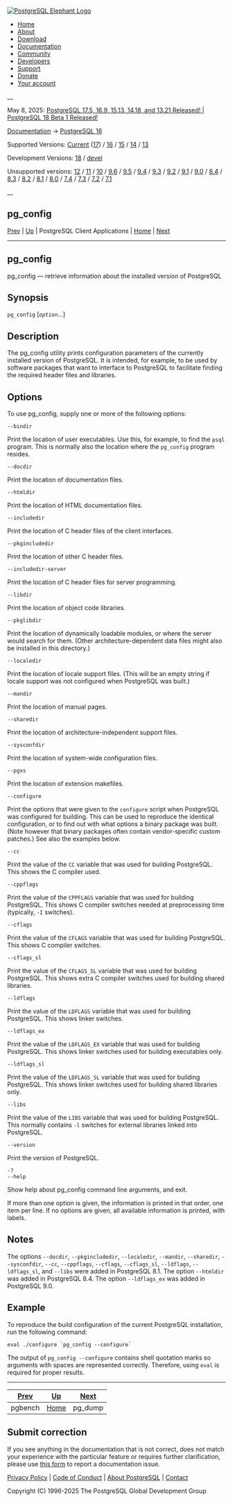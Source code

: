 [ ![PostgreSQL Elephant Logo](/media/img/about/press/elephant.png) ](/)

  * [Home](/ "Home")
  * [About](/about/ "About")
  * [Download](/download/ "Download")
  * [Documentation](/docs/ "Documentation")
  * [Community](/community/ "Community")
  * [Developers](/developer/ "Developers")
  * [Support](/support/ "Support")
  * [Donate](/about/donate/ "Donate")
  * [Your account](/account/ "Your account")

__

May 8, 2025: [ PostgreSQL 17.5, 16.9, 15.13, 14.18, and 13.21 Released! ](/about/news/postgresql-175-169-1513-1418-and-1321-released-3072/) | [ PostgreSQL 18 Beta 1 Released! ](/about/news/postgresql-18-beta-1-released-3070/)

[Documentation](/docs/ "Documentation") -> [PostgreSQL
16](/docs/16/index.html)

Supported Versions: [Current](/docs/current/app-pgconfig.html "PostgreSQL 17 -
pg_config") ([17](/docs/17/app-pgconfig.html "PostgreSQL 17 - pg_config")) /
[16](/docs/16/app-pgconfig.html "PostgreSQL 16 - pg_config") /
[15](/docs/15/app-pgconfig.html "PostgreSQL 15 - pg_config") /
[14](/docs/14/app-pgconfig.html "PostgreSQL 14 - pg_config") /
[13](/docs/13/app-pgconfig.html "PostgreSQL 13 - pg_config")

Development Versions: [18](/docs/18/app-pgconfig.html "PostgreSQL 18 -
pg_config") / [devel](/docs/devel/app-pgconfig.html "PostgreSQL devel -
pg_config")

Unsupported versions: [12](/docs/12/app-pgconfig.html "PostgreSQL 12 -
pg_config") / [11](/docs/11/app-pgconfig.html "PostgreSQL 11 - pg_config") /
[10](/docs/10/app-pgconfig.html "PostgreSQL 10 - pg_config") /
[9.6](/docs/9.6/app-pgconfig.html "PostgreSQL 9.6 - pg_config") /
[9.5](/docs/9.5/app-pgconfig.html "PostgreSQL 9.5 - pg_config") /
[9.4](/docs/9.4/app-pgconfig.html "PostgreSQL 9.4 - pg_config") /
[9.3](/docs/9.3/app-pgconfig.html "PostgreSQL 9.3 - pg_config") /
[9.2](/docs/9.2/app-pgconfig.html "PostgreSQL 9.2 - pg_config") /
[9.1](/docs/9.1/app-pgconfig.html "PostgreSQL 9.1 - pg_config") /
[9.0](/docs/9.0/app-pgconfig.html "PostgreSQL 9.0 - pg_config") /
[8.4](/docs/8.4/app-pgconfig.html "PostgreSQL 8.4 - pg_config") /
[8.3](/docs/8.3/app-pgconfig.html "PostgreSQL 8.3 - pg_config") /
[8.2](/docs/8.2/app-pgconfig.html "PostgreSQL 8.2 - pg_config") /
[8.1](/docs/8.1/app-pgconfig.html "PostgreSQL 8.1 - pg_config") /
[8.0](/docs/8.0/app-pgconfig.html "PostgreSQL 8.0 - pg_config") /
[7.4](/docs/7.4/app-pgconfig.html "PostgreSQL 7.4 - pg_config") /
[7.3](/docs/7.3/app-pgconfig.html "PostgreSQL 7.3 - pg_config") /
[7.2](/docs/7.2/app-pgconfig.html "PostgreSQL 7.2 - pg_config") /
[7.1](/docs/7.1/app-pgconfig.html "PostgreSQL 7.1 - pg_config")

__

pg_config  
---  
[Prev](pgbench.html "pgbench")  | [Up](reference-client.html "PostgreSQL Client Applications") | PostgreSQL Client Applications | [Home](index.html "PostgreSQL 16.9 Documentation") |  [Next](app-pgdump.html "pg_dump")  
  
* * *

## pg_config

pg_config — retrieve information about the installed version of PostgreSQL

## Synopsis

`pg_config` [_`option`_...]

## Description

The pg_config utility prints configuration parameters of the currently
installed version of PostgreSQL. It is intended, for example, to be used by
software packages that want to interface to PostgreSQL to facilitate finding
the required header files and libraries.

## Options

To use pg_config, supply one or more of the following options:

`--bindir`

    

Print the location of user executables. Use this, for example, to find the
`psql` program. This is normally also the location where the `pg_config`
program resides.

`--docdir`

    

Print the location of documentation files.

`--htmldir`

    

Print the location of HTML documentation files.

`--includedir`

    

Print the location of C header files of the client interfaces.

`--pkgincludedir`

    

Print the location of other C header files.

`--includedir-server`

    

Print the location of C header files for server programming.

`--libdir`

    

Print the location of object code libraries.

`--pkglibdir`

    

Print the location of dynamically loadable modules, or where the server would
search for them. (Other architecture-dependent data files might also be
installed in this directory.)

`--localedir`

    

Print the location of locale support files. (This will be an empty string if
locale support was not configured when PostgreSQL was built.)

`--mandir`

    

Print the location of manual pages.

`--sharedir`

    

Print the location of architecture-independent support files.

`--sysconfdir`

    

Print the location of system-wide configuration files.

`--pgxs`

    

Print the location of extension makefiles.

`--configure`

    

Print the options that were given to the `configure` script when PostgreSQL
was configured for building. This can be used to reproduce the identical
configuration, or to find out with what options a binary package was built.
(Note however that binary packages often contain vendor-specific custom
patches.) See also the examples below.

`--cc`

    

Print the value of the `CC` variable that was used for building PostgreSQL.
This shows the C compiler used.

`--cppflags`

    

Print the value of the `CPPFLAGS` variable that was used for building
PostgreSQL. This shows C compiler switches needed at preprocessing time
(typically, `-I` switches).

`--cflags`

    

Print the value of the `CFLAGS` variable that was used for building
PostgreSQL. This shows C compiler switches.

`--cflags_sl`

    

Print the value of the `CFLAGS_SL` variable that was used for building
PostgreSQL. This shows extra C compiler switches used for building shared
libraries.

`--ldflags`

    

Print the value of the `LDFLAGS` variable that was used for building
PostgreSQL. This shows linker switches.

`--ldflags_ex`

    

Print the value of the `LDFLAGS_EX` variable that was used for building
PostgreSQL. This shows linker switches used for building executables only.

`--ldflags_sl`

    

Print the value of the `LDFLAGS_SL` variable that was used for building
PostgreSQL. This shows linker switches used for building shared libraries
only.

`--libs`

    

Print the value of the `LIBS` variable that was used for building PostgreSQL.
This normally contains `-l` switches for external libraries linked into
PostgreSQL.

`--version`

    

Print the version of PostgreSQL.

`-?`  
`--help`

    

Show help about pg_config command line arguments, and exit.

If more than one option is given, the information is printed in that order,
one item per line. If no options are given, all available information is
printed, with labels.

## Notes

The options `--docdir`, `--pkgincludedir`, `--localedir`, `--mandir`,
`--sharedir`, `--sysconfdir`, `--cc`, `--cppflags`, `--cflags`, `--cflags_sl`,
`--ldflags`, `--ldflags_sl`, and `--libs` were added in PostgreSQL 8.1. The
option `--htmldir` was added in PostgreSQL 8.4. The option `--ldflags_ex` was
added in PostgreSQL 9.0.

## Example

To reproduce the build configuration of the current PostgreSQL installation,
run the following command:

    
    
    eval ./configure `pg_config --configure`
    

The output of `pg_config --configure` contains shell quotation marks so
arguments with spaces are represented correctly. Therefore, using `eval` is
required for proper results.

* * *

[Prev](pgbench.html "pgbench")  | [Up](reference-client.html "PostgreSQL Client Applications") |  [Next](app-pgdump.html "pg_dump")  
---|---|---  
pgbench  | [Home](index.html "PostgreSQL 16.9 Documentation") |  pg_dump  
  
## Submit correction

If you see anything in the documentation that is not correct, does not match
your experience with the particular feature or requires further clarification,
please use [this form](/account/comments/new/16/app-pgconfig.html/) to report
a documentation issue.

[Privacy Policy](/about/privacypolicy) | [Code of Conduct](/about/policies/coc/) | [About PostgreSQL](/about/) | [Contact](/about/contact/)  

Copyright (C) 1996-2025 The PostgreSQL Global Development Group

